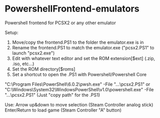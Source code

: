 # PowershellFrontend-emulators
Powershell frontend for PCSX2 or any other emulator

Setup:
1. Move/copy the frontend.PS1 to the folder the emulator.exe is in
2. Rename the frontend.PS1 to match the emulator.exe ("pcsx2.PS1" to launch "pcsx2.exe")
3. Edit with whatever text editor and set the ROM extension[$ext] (.zip, .iso, etc...)
4. Set the ROM directory[$roms]
5. Set a shortcut to open the .PS1 with Powershell/Powershell Core

"C:\Program Files\PowerShell\6.0.2\pwsh.exe" -File "...\pcsx2.PS1"
    or
"C:\Windows\System32\WindowsPowerShell\v1.0\powershell.exe" -File "...\pcsx2.PS1"
    (Just "copy path" for the .PS1)


Use:
Arrow up&down to move selection (Steam Controller analog stick)
Enter/Return to load game (Steam Controller "A" button)
